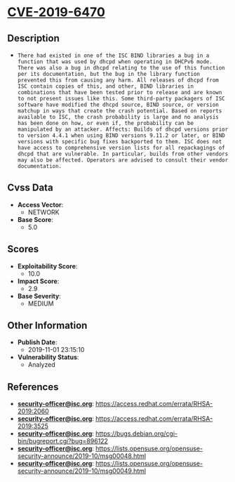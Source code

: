 
# [CVE-2019-6470](https://cve.mitre.org/cgi-bin/cvename.cgi?name=CVE-2019-6470)

## Description

- `There had existed in one of the ISC BIND libraries a bug in a function that was used by dhcpd when operating in DHCPv6 mode. There was also a bug in dhcpd relating to the use of this function per its documentation, but the bug in the library function prevented this from causing any harm. All releases of dhcpd from ISC contain copies of this, and other, BIND libraries in combinations that have been tested prior to release and are known to not present issues like this. Some third-party packagers of ISC software have modified the dhcpd source, BIND source, or version matchup in ways that create the crash potential. Based on reports available to ISC, the crash probability is large and no analysis has been done on how, or even if, the probability can be manipulated by an attacker. Affects: Builds of dhcpd versions prior to version 4.4.1 when using BIND versions 9.11.2 or later, or BIND versions with specific bug fixes backported to them. ISC does not have access to comprehensive version lists for all repackagings of dhcpd that are vulnerable. In particular, builds from other vendors may also be affected. Operators are advised to consult their vendor documentation.`

## Cvss Data

- **Access Vector**:
  - NETWORK
- **Base Score**:
  - 5.0

## Scores

- **Exploitability Score**:
  - 10.0
- **Impact Score**:
  - 2.9
- **Base Severity**:
  - MEDIUM

## Other Information

- **Publish Date**:
  - 2019-11-01 23:15:10
- **Vulnerability Status**:
  - Analyzed

## References

- **security-officer@isc.org**: https://access.redhat.com/errata/RHSA-2019:2060
- **security-officer@isc.org**: https://access.redhat.com/errata/RHSA-2019:3525
- **security-officer@isc.org**: https://bugs.debian.org/cgi-bin/bugreport.cgi?bug=896122
- **security-officer@isc.org**: https://lists.opensuse.org/opensuse-security-announce/2019-10/msg00048.html
- **security-officer@isc.org**: https://lists.opensuse.org/opensuse-security-announce/2019-10/msg00049.html
